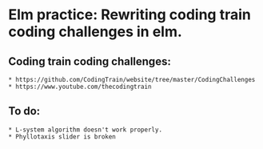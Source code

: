 # Elm practice: Rewriting coding train coding challenges in elm.

## Coding train coding challenges: 
    * https://github.com/CodingTrain/website/tree/master/CodingChallenges
    * https://www.youtube.com/thecodingtrain

## To do: 
    * L-system algorithm doesn't work properly.
    * Phyllotaxis slider is broken